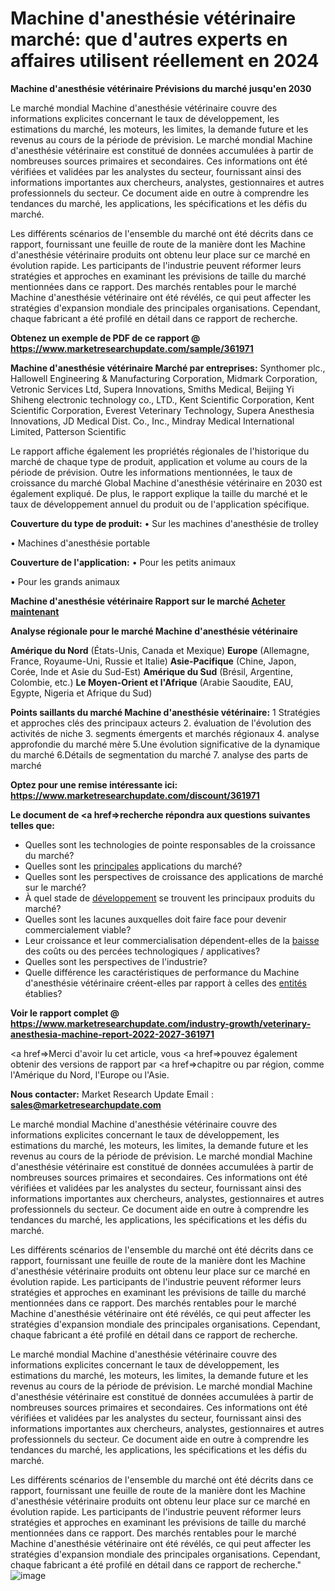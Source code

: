 # Machine d'anesthésie vétérinaire marché: que d'autres experts en affaires utilisent réellement en 2024

<strong>Machine d'anesthésie vétérinaire Prévisions du marché jusqu'en 2030</strong>

Le marché mondial Machine d'anesthésie vétérinaire couvre des informations explicites concernant le taux de développement, les estimations du marché, les moteurs, les limites, la demande future et les revenus au cours de la période de prévision. Le marché mondial Machine d'anesthésie vétérinaire est constitué de données accumulées à partir de nombreuses sources primaires et secondaires. Ces informations ont été vérifiées et validées par les analystes du secteur, fournissant ainsi des informations importantes aux chercheurs, analystes, gestionnaires et autres professionnels du secteur. Ce document aide en outre à comprendre les tendances du marché, les applications, les spécifications et les défis du marché.

Les différents scénarios de l'ensemble du marché ont été décrits dans ce rapport, fournissant une feuille de route de la manière dont les Machine d'anesthésie vétérinaire produits ont obtenu leur place sur ce marché en évolution rapide. Les participants de l'industrie peuvent réformer leurs stratégies et approches en examinant les prévisions de taille du marché mentionnées dans ce rapport. Des marchés rentables pour le marché Machine d'anesthésie vétérinaire ont été révélés, ce qui peut affecter les stratégies d'expansion mondiale des principales organisations. Cependant, chaque fabricant a été profilé en détail dans ce rapport de recherche.

<strong>Obtenez un exemple de PDF de ce rapport @ <a href=https://www.marketresearchupdate.com/sample/361971>https://www.marketresearchupdate.com/sample/361971</a></strong></a></strong>

<strong>Machine d'anesthésie vétérinaire Marché par entreprises:</strong>
Synthomer plc., Hallowell Engineering & Manufacturing Corporation, Midmark Corporation, Vetronic Services Ltd, Supera Innovations, Smiths Medical, Beijing Yi Shiheng electronic technology co., LTD., Kent Scientific Corporation, Kent Scientific Corporation, Everest Veterinary Technology, Supera Anesthesia Innovations, JD Medical Dist. Co., Inc., Mindray Medical International Limited, Patterson Scientific

Le rapport affiche également les propriétés régionales de l'historique du marché de chaque type de produit, application et volume au cours de la période de prévision. Outre les informations mentionnées, le taux de croissance du marché Global Machine d'anesthésie vétérinaire en 2030 est également expliqué. De plus, le rapport explique la taille du marché et le taux de développement annuel du produit ou de l'application spécifique.

<strong>Couverture du type de produit:</strong>
• Sur les machines d'anesthésie de trolley

• Machines d'anesthésie portable

<strong>Couverture de l'application:</strong>
• Pour les petits animaux

• Pour les grands animaux

<strong>Machine d'anesthésie vétérinaire Rapport sur le marché <a href=https://www.marketresearchupdate.com/buynow/361971> Acheter maintenant </a></strong></a></strong>

<strong>Analyse régionale pour le marché Machine d'anesthésie vétérinaire</strong>

<strong>Amérique du Nord</strong> (États-Unis, Canada et Mexique)
<strong>Europe</strong> (Allemagne, France, Royaume-Uni, Russie et Italie)
<strong>Asie-Pacifique</strong> (Chine, Japon, Corée, Inde et Asie du Sud-Est)
<strong>Amérique du Sud</strong> (Brésil, Argentine, Colombie, etc.)
<strong>Le Moyen-Orient et l'Afrique</strong> (Arabie Saoudite, EAU, Egypte, Nigeria et Afrique du Sud)

<strong>Points saillants du marché Machine d'anesthésie vétérinaire:</strong>
1 Stratégies et approches clés des principaux acteurs
2. évaluation de l'évolution des activités de niche
3. segments émergents et marchés régionaux
4. analyse approfondie du marché mère
5.Une évolution significative de la dynamique du marché
6.Détails de segmentation du marché
7. analyse des parts de marché

<strong>Optez pour une remise intéressante ici: <a href=https://www.marketresearchupdate.com/discount/361971>https://www.marketresearchupdate.com/discount/361971</a></strong></a></strong>

<strong>Le document de <a href=>recherche</a> répondra aux questions suivantes telles que:</strong>
<ul>
  <li>Quelles sont les technologies de pointe responsables de la croissance du marché?</li>
  <li>Quelles sont les <a href=>principales</a> applications du marché?</li>
  <li>Quelles sont les perspectives de croissance des applications de marché sur le marché?</li>
  <li>À quel stade de <a href=>développement</a> se trouvent les principaux produits du marché?</li>
  <li>Quelles sont les lacunes auxquelles doit faire face pour devenir commercialement viable?</li>
  <li>Leur croissance et leur commercialisation dépendent-elles de la <a href=>baisse</a> des coûts ou des percées technologiques / applicatives?</li>
  <li>Quelles sont les perspectives de l'industrie?</li>
  <li>Quelle différence les caractéristiques de performance du Machine d'anesthésie vétérinaire créent-elles par rapport à celles des <a href=>entités</a> établies?</li>
</ul>
<strong>Voir le rapport complet @ <a href=https://www.marketresearchupdate.com/industry-growth/veterinary-anesthesia-machine-report-2022-2027-361971>https://www.marketresearchupdate.com/industry-growth/veterinary-anesthesia-machine-report-2022-2027-361971</a></strong></a></strong>

<a href=>Merci</a> d'avoir lu cet article, vous <a href=>pouvez</a> également obtenir des versions de rapport par <a href=>chapitre</a> ou par région, comme l'Amérique du Nord, l'Europe ou l'Asie.

<strong>Nous contacter:</strong>
Market Research Update
Email : <strong>sales@marketresearchupdate.com</strong>

Le marché mondial Machine d'anesthésie vétérinaire couvre des informations explicites concernant le taux de développement, les estimations du marché, les moteurs, les limites, la demande future et les revenus au cours de la période de prévision. Le marché mondial Machine d'anesthésie vétérinaire est constitué de données accumulées à partir de nombreuses sources primaires et secondaires. Ces informations ont été vérifiées et validées par les analystes du secteur, fournissant ainsi des informations importantes aux chercheurs, analystes, gestionnaires et autres professionnels du secteur. Ce document aide en outre à comprendre les tendances du marché, les applications, les spécifications et les défis du marché.

Les différents scénarios de l'ensemble du marché ont été décrits dans ce rapport, fournissant une feuille de route de la manière dont les Machine d'anesthésie vétérinaire produits ont obtenu leur place sur ce marché en évolution rapide. Les participants de l'industrie peuvent réformer leurs stratégies et approches en examinant les prévisions de taille du marché mentionnées dans ce rapport. Des marchés rentables pour le marché Machine d'anesthésie vétérinaire ont été révélés, ce qui peut affecter les stratégies d'expansion mondiale des principales organisations. Cependant, chaque fabricant a été profilé en détail dans ce rapport de recherche.

Le marché mondial Machine d'anesthésie vétérinaire couvre des informations explicites concernant le taux de développement, les estimations du marché, les moteurs, les limites, la demande future et les revenus au cours de la période de prévision. Le marché mondial Machine d'anesthésie vétérinaire est constitué de données accumulées à partir de nombreuses sources primaires et secondaires. Ces informations ont été vérifiées et validées par les analystes du secteur, fournissant ainsi des informations importantes aux chercheurs, analystes, gestionnaires et autres professionnels du secteur. Ce document aide en outre à comprendre les tendances du marché, les applications, les spécifications et les défis du marché.

Les différents scénarios de l'ensemble du marché ont été décrits dans ce rapport, fournissant une feuille de route de la manière dont les Machine d'anesthésie vétérinaire produits ont obtenu leur place sur ce marché en évolution rapide. Les participants de l'industrie peuvent réformer leurs stratégies et approches en examinant les prévisions de taille du marché mentionnées dans ce rapport. Des marchés rentables pour le marché Machine d'anesthésie vétérinaire ont été révélés, ce qui peut affecter les stratégies d'expansion mondiale des principales organisations. Cependant, chaque fabricant a été profilé en détail dans ce rapport de recherche."
![image](https://github.com/johnrobertjr/Market-Research-Update/assets/154120476/798cfe87-25dc-40de-91c1-4bd0effbc602)
